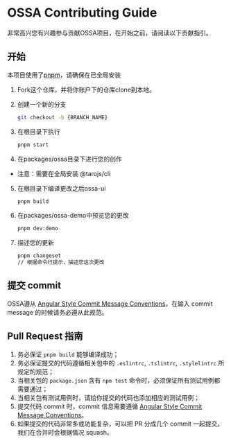 # OSSA Contributing Guide

非常高兴您有兴趣参与贡献OSSA项目，在开始之前，请阅读以下贡献指引。

## 开始
本项目使用了[pnpm](https://pnpm.io/installation)，请确保在已全局安装

1. Fork这个仓库，并将你账户下的仓库clone到本地。

2. 创建一个新的分支

   ```bash
   git checkout -b {BRANCH_NAME}
   ```

3. 在根目录下执行

   ```bash
   pnpm start
   ```

4. 在packages/ossa目录下进行您的创作

- 注意：需要在全局安装 @tarojs/cli 

5. 在根目录下编译更改之后ossa-ui

   ```bash
   pnpm build
   ```

6. 在packages/ossa-demo中预览您的更改

   ```bash
   pnpm dev:demo
   ```

7. 描述您的更新
   ```bash
   pnpm changeset
   // 根据命令行提示，描述您这次更改
   ```
## 提交 commit

OSSA遵从 [Angular Style Commit Message Conventions](https://gist.github.com/stephenparish/9941e89d80e2bc58a153)，在输入 commit message 的时候请务必遵从此规范。

## Pull Request 指南

1. 务必保证 `pnpm build` 能够编译成功；
2. 务必保证提交的代码遵循相关包中的 `.eslintrc`, `.tslintrc`, `.stylelintrc` 所规定的规范；
3. 当相关包的 `package.json` 含有 `npm test` 命令时，必须保证所有测试用例都需要通过；
4. 当相关包有测试用例时，请给你提交的代码也添加相应的测试用例；
5. 提交代码 commit 时，commit 信息需要遵循 [Angular Style Commit Message Conventions](https://gist.github.com/stephenparish/9941e89d80e2bc58a153)。
6. 如果提交的代码非常多或功能复杂，可以把 PR 分成几个 commit 一起提交。我们在合并时会根据情况 squash。

